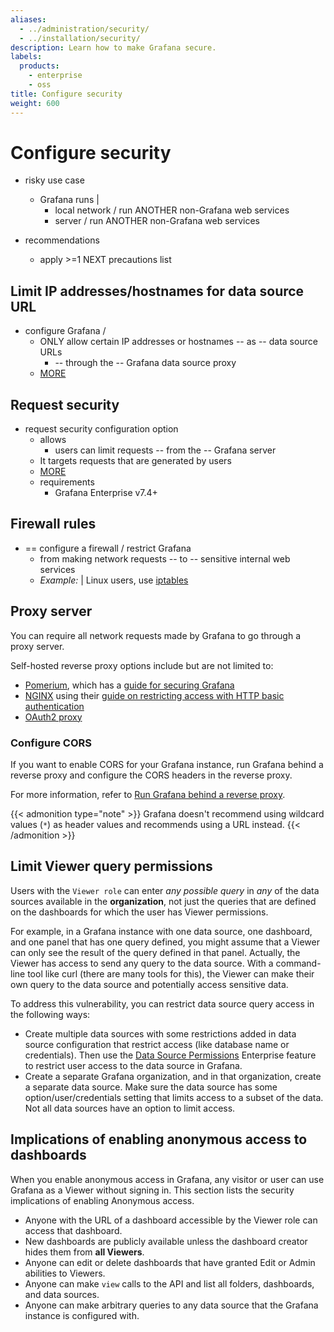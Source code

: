 ```yaml
---
aliases:
  - ../administration/security/
  - ../installation/security/
description: Learn how to make Grafana secure.
labels:
  products:
    - enterprise
    - oss
title: Configure security
weight: 600
---
```


# Configure security

* risky use case
  * Grafana runs | 
    * local network / run ANOTHER non-Grafana web services
    * server / run ANOTHER non-Grafana web services

* recommendations
  * apply >=1 NEXT precautions list

## Limit IP addresses/hostnames for data source URL

* configure Grafana / 
  * ONLY allow certain IP addresses or hostnames -- as -- data source URLs 
    * -- through the -- Grafana data source proxy
  * [MORE](../configure-grafana/#data_source_proxy_whitelist)

## Request security

* request security configuration option
  * allows
    * users can limit requests -- from the -- Grafana server
  * It targets requests that are generated by users
  * [MORE](configure-request-security)
  * requirements
    * Grafana Enterprise v7.4+

## Firewall rules

* == configure a firewall / restrict Grafana 
  * from making network requests -- to -- sensitive internal web services
  * _Example:_ | Linux users, use [iptables](https://en.wikipedia.org/wiki/Iptables)

## Proxy server

You can require all network requests made by Grafana to go through a proxy server.

Self-hosted reverse proxy options include but are not limited to:

- [Pomerium](https://www.pomerium.com/docs), which has a [guide for securing Grafana](https://www.pomerium.com/docs/guides/grafana)
- [NGINX](https://docs.nginx.com/nginx/) using their [guide on restricting access with HTTP basic authentication](https://docs.nginx.com/nginx/admin-guide/security-controls/configuring-http-basic-authentication/)
- [OAuth2 proxy](https://github.com/oauth2-proxy/oauth2-proxy)

### Configure CORS

If you want to enable CORS for your Grafana instance, run Grafana behind a reverse proxy and configure the CORS headers in the reverse proxy.

For more information, refer to [Run Grafana behind a reverse proxy](https://grafana.com/tutorials/run-grafana-behind-a-proxy/).

{{< admonition type="note" >}}
Grafana doesn't recommend using wildcard values (`*`) as header values and recommends using a URL instead.
{{< /admonition >}}

## Limit Viewer query permissions

Users with the `Viewer role` can enter _any possible query_ in _any_ of the data sources available in the **organization**, not just the queries that are defined on the dashboards for which the user has Viewer permissions.

For example, in a Grafana instance with one data source, one dashboard, and one panel that has one query defined, you might assume that a Viewer can only see the result of the query defined in that panel. Actually, the Viewer has access to send any query to the data source. With a command-line tool like curl (there are many tools for this), the Viewer can make their own query to the data source and potentially access sensitive data.

To address this vulnerability, you can restrict data source query access in the following ways:

- Create multiple data sources with some restrictions added in data source configuration that restrict access (like database name or credentials). Then use the [Data Source Permissions](../../administration/data-source-management/#data-source-permissions) Enterprise feature to restrict user access to the data source in Grafana.
- Create a separate Grafana organization, and in that organization, create a separate data source. Make sure the data source has some option/user/credentials setting that limits access to a subset of the data. Not all data sources have an option to limit access.

## Implications of enabling anonymous access to dashboards

When you enable anonymous access in Grafana, any visitor or user can use Grafana as a Viewer without signing in. This section lists the security implications of enabling Anonymous access.

- Anyone with the URL of a dashboard accessible by the Viewer role can access that dashboard.
- New dashboards are publicly available unless the dashboard creator hides them from **all Viewers**.
- Anyone can edit or delete dashboards that have granted Edit or Admin abilities to Viewers.
- Anyone can make `view` calls to the API and list all folders, dashboards, and data sources.
- Anyone can make arbitrary queries to any data source that the Grafana instance is configured with.
